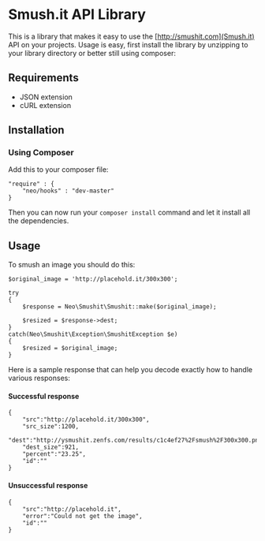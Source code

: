 # Smush.it API Library

This is a library that makes it easy to use the [http://smushit.com](Smush.it) API on your projects. Usage is easy, first install the library by unzipping to your library directory or better still using composer:

## Requirements
 - JSON extension
 - cURL extension

## Installation

### Using  Composer

Add this to your composer file:

    "require" : {
    	"neo/hooks" : "dev-master"
    }

Then you can now run your <code>composer install</code> command and let it install all the dependencies.

## Usage

To smush an image you should do this:

	$original_image = 'http://placehold.it/300x300';

	try
	{
	    $response = Neo\Smushit\Smushit::make($original_image);

		$resized = $response->dest;
	}
	catch(Neo\Smushit\Exception\SmushitException $e)
	{
    	$resized = $original_image;
	}

Here is a sample response that can help you decode exactly how to handle various responses:

#### Successful response

    {
    	"src":"http://placehold.it/300x300",
    	"src_size":1200,
    	"dest":"http://ysmushit.zenfs.com/results/c1c4ef27%2Fsmush%2F300x300.png",
    	"dest_size":921,
    	"percent":"23.25",
    	"id":""
    }

#### Unsuccessful response

    {
    	"src":"http://placehold.it",
    	"error":"Could not get the image",
    	"id":""
    }

